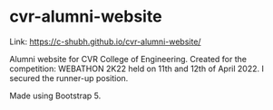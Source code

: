 # cvr-alumni-website
Link: https://c-shubh.github.io/cvr-alumni-website/

Alumni website for CVR College of Engineering. Created for the competition: WEBATHON 2K22 held on 11th and 12th of April 2022. I secured the runner-up position.

Made using Bootstrap 5.
